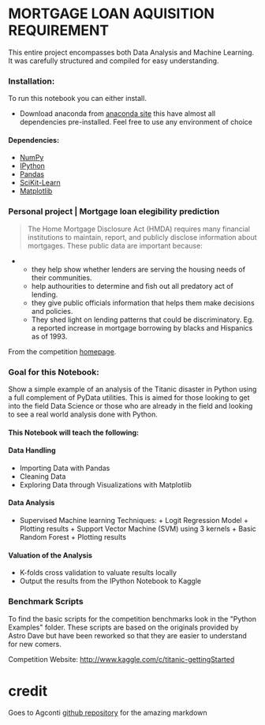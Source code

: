 
# MORTGAGE LOAN AQUISITION REQUIREMENT
This entire project encompasses both Data Analysis and Machine Learning. 
It was carefully structured and compiled for easy understanding.

### Installation:

To run this notebook you can either install.
* Download anaconda from [anaconda site](https://www.anaconda.com/products/individual) this have almost all dependencies pre-installed.
Feel free to use any environment of choice

#### Dependencies:
* [NumPy](http://www.numpy.org/)
* [IPython](http://ipython.org/)
* [Pandas](http://pandas.pydata.org/)
* [SciKit-Learn](http://scikit-learn.org/stable/)
* [Matplotlib](http://matplotlib.org/)


### Personal project | Mortgage loan elegibility prediction

>The Home Mortgage Disclosure Act (HMDA) requires many financial institutions to maintain, report, and publicly disclose information about mortgages.
>These public data are important because:
 *  + they help show whether lenders are serving the housing needs of their communities.
    + help authourities to determine and fish out all predatory act of lending.
    + they give public officials information that helps them make decisions and policies.
    + They shed light on lending patterns that could be discriminatory.
Eg. a reported increase in mortgage borrowing by blacks and Hispanics as of 1993.

From the competition [homepage](http://www.kaggle.com/c/titanic-gettingStarted).

### Goal for this Notebook:
Show a simple example of an analysis of the Titanic disaster in Python using a full complement of PyData utilities. This is aimed for those looking to get into the field Data Science or those who are already in the field and looking to see a real world analysis done with Python.

#### This Notebook will teach the following:
#### Data Handling
*   Importing Data with Pandas
*   Cleaning Data
*   Exploring Data through Visualizations with Matplotlib

#### Data Analysis
*    Supervised Machine learning Techniques:
    +   Logit Regression Model
    +   Plotting results
    +   Support Vector Machine (SVM) using 3 kernels
    +   Basic Random Forest
    +   Plotting results

#### Valuation of the Analysis
*   K-folds cross validation to valuate results locally
*   Output the results from the IPython Notebook to Kaggle


### Benchmark Scripts
To find the basic scripts for the competition benchmarks look in the "Python Examples" folder. These scripts are based on the originals provided by Astro Dave but have been reworked so that they are easier to understand for new comers.

Competition Website: http://www.kaggle.com/c/titanic-gettingStarted
# credit
Goes to Agconti [github repository](https://github.com/agconti/kaggle-titanic/blob/master/ReadMe.md) for the amazing markdown
